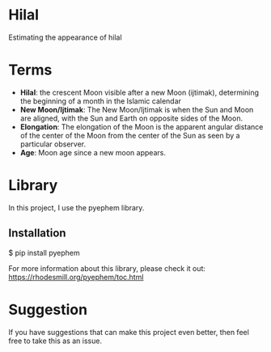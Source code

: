 # Hilal
Estimating the appearance of hilal

# Terms
- __Hilal__: the crescent Moon visible after a new Moon (ijtimak), determining the beginning of a month in the Islamic calendar
- __New Moon/Ijtimak__: The New Moon/Ijtimak is when the Sun and Moon are aligned, with the Sun and Earth on opposite sides of the Moon.
- __Elongation__: The elongation of the Moon is the apparent angular distance of the center of the Moon from the center of the Sun as seen by a particular observer.
- __Age__: Moon age since a new moon appears.

# Library
In this project, I use the pyephem library.
## Installation

$ pip install pyephem

For more information about this library, please check it out:
https://rhodesmill.org/pyephem/toc.html

# Suggestion
If you have suggestions that can make this project even better, then feel free to take this as an issue.
